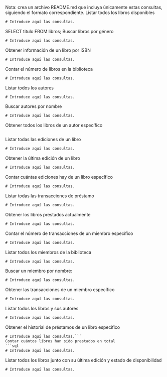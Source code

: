 Nota: crea un archivo README.md que incluya únicamente estas consultas, siguiendo
el formato correspondiente.
Listar todos los libros disponibles
```sql
# Introduce aquí las consultas.
```
SELECT titulo FROM libros;
Buscar libros por género
```sql
# Introduce aquí las consultas.
```

Obtener información de un libro por ISBN
```sql
# Introduce aquí las consultas.
```
Contar el número de libros en la biblioteca
```sql
# Introduce aquí las consultas.
```
Listar todos los autores
```sql
# Introduce aquí las consultas.
```
Buscar autores por nombre
```sql
# Introduce aquí las consultas.
```
Obtener todos los libros de un autor específico
```sql# Introduce aquí las consultas.
```
Listar todas las ediciones de un libro
```sql
# Introduce aquí las consultas.
```
Obtener la última edición de un libro
```sql
# Introduce aquí las consultas.
```
Contar cuántas ediciones hay de un libro específico
```sql
# Introduce aquí las consultas.
```
Listar todas las transacciones de préstamo
```sql
# Introduce aquí las consultas.
```
Obtener los libros prestados actualmente
```sql
# Introduce aquí las consultas.
```
Contar el número de transacciones de un miembro específico
```sql
# Introduce aquí las consultas.
```
Listar todos los miembros de la biblioteca
```sql
# Introduce aquí las consultas.
```
Buscar un miembro por nombre:
```sql
# Introduce aquí las consultas.
```
Obtener las transacciones de un miembro específico
```sql
# Introduce aquí las consultas.
```
Listar todos los libros y sus autores
```sql
# Introduce aquí las consultas.
```
Obtener el historial de préstamos de un libro específico
```sql
# Introduce aquí las consultas.```
Contar cuántos libros han sido prestados en total
```sql
# Introduce aquí las consultas.
```
Listar todos los libros junto con su última edición y estado de disponibilidad
```sql
# Introduce aquí las consultas.